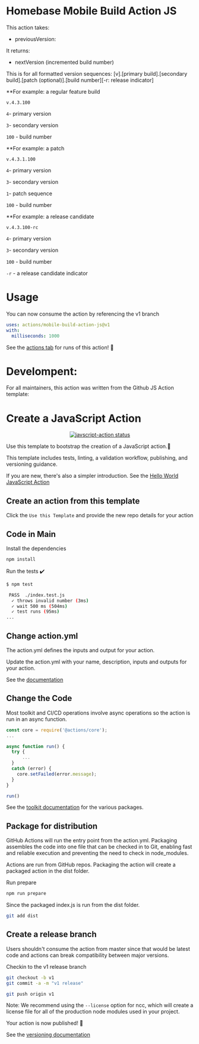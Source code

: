 # Homebase Mobile Build Action JS

This action takes:
- previousVersion: 

It returns:
- nextVersion (incremented build number)

This is for all formatted version sequences:
[v].[primary build].[secondary build].[patch (optional)].[build number][-r: release indicator]

**For example: a regular feature build

`v.4.3.100`

`4`- primary version

`3`- secondary version

`100` - build number


**For example: a patch

`v.4.3.1.100`

`4`- primary version

`3`- secondary version

`1`- patch sequence

`100` - build number

**For example: a release candidate

`v.4.3.100-rc`

`4`- primary version

`3`- secondary version

`100` - build number

`-r` - a release candidate indicator


# Usage
You can now consume the action by referencing the v1 branch

```yaml
uses: actions/mobile-build-action-js@v1
with:
  milliseconds: 1000
```

See the [actions tab](https://github.com/actions/javascript-action/actions) for runs of this action! :rocket:

# Develompent:
For all maintainers, this action was written from the Github JS Action template:

# Create a JavaScript Action

<p align="center">
  <a href="https://github.com/actions/javascript-action/actions"><img alt="javscript-action status" src="https://github.com/actions/javascript-action/workflows/units-test/badge.svg"></a>
</p>

Use this template to bootstrap the creation of a JavaScript action.:rocket:

This template includes tests, linting, a validation workflow, publishing, and versioning guidance.

If you are new, there's also a simpler introduction.  See the [Hello World JavaScript Action](https://github.com/actions/hello-world-javascript-action)

## Create an action from this template

Click the `Use this Template` and provide the new repo details for your action

## Code in Main

Install the dependencies

```bash
npm install
```

Run the tests :heavy_check_mark:

```bash
$ npm test

 PASS  ./index.test.js
  ✓ throws invalid number (3ms)
  ✓ wait 500 ms (504ms)
  ✓ test runs (95ms)
...
```

## Change action.yml

The action.yml defines the inputs and output for your action.

Update the action.yml with your name, description, inputs and outputs for your action.

See the [documentation](https://help.github.com/en/articles/metadata-syntax-for-github-actions)

## Change the Code

Most toolkit and CI/CD operations involve async operations so the action is run in an async function.

```javascript
const core = require('@actions/core');
...

async function run() {
  try {
      ...
  }
  catch (error) {
    core.setFailed(error.message);
  }
}

run()
```

See the [toolkit documentation](https://github.com/actions/toolkit/blob/master/README.md#packages) for the various packages.

## Package for distribution

GitHub Actions will run the entry point from the action.yml. Packaging assembles the code into one file that can be checked in to Git, enabling fast and reliable execution and preventing the need to check in node_modules.

Actions are run from GitHub repos.  Packaging the action will create a packaged action in the dist folder.

Run prepare

```bash
npm run prepare
```

Since the packaged index.js is run from the dist folder.

```bash
git add dist
```

## Create a release branch

Users shouldn't consume the action from master since that would be latest code and actions can break compatibility between major versions.

Checkin to the v1 release branch

```bash
git checkout -b v1
git commit -a -m "v1 release"
```

```bash
git push origin v1
```

Note: We recommend using the `--license` option for ncc, which will create a license file for all of the production node modules used in your project.

Your action is now published! :rocket:

See the [versioning documentation](https://github.com/actions/toolkit/blob/master/docs/action-versioning.md)


